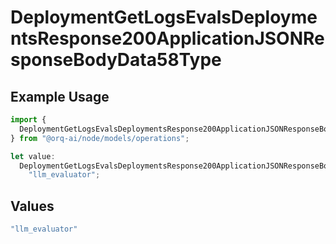# DeploymentGetLogsEvalsDeploymentsResponse200ApplicationJSONResponseBodyData58Type

## Example Usage

```typescript
import {
  DeploymentGetLogsEvalsDeploymentsResponse200ApplicationJSONResponseBodyData58Type,
} from "@orq-ai/node/models/operations";

let value:
  DeploymentGetLogsEvalsDeploymentsResponse200ApplicationJSONResponseBodyData58Type =
    "llm_evaluator";
```

## Values

```typescript
"llm_evaluator"
```